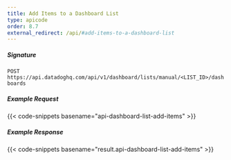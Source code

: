```yaml
---
title: Add Items to a Dashboard List
type: apicode
order: 8.7
external_redirect: /api/#add-items-to-a-dashboard-list
---
```


##### Signature

`POST https://api.datadoghq.com/api/v1/dashboard/lists/manual/<LIST_ID>/dashboards`

##### Example Request

{{< code-snippets basename="api-dashboard-list-add-items" >}}

##### Example Response

{{< code-snippets basename="result.api-dashboard-list-add-items" >}}
